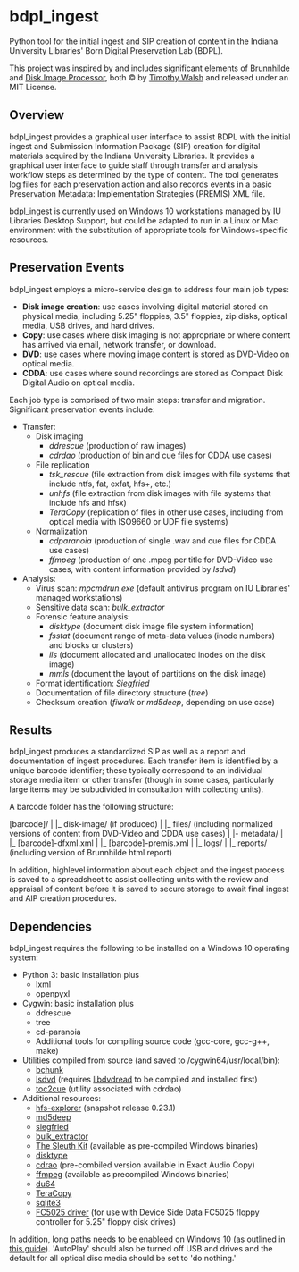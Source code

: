 # bdpl_ingest
Python tool for the initial ingest and SIP creation of content in the Indiana University Libraries' Born Digital Preservation Lab (BDPL).

This project was inspired by and includes significant elements of [Brunnhilde](https://github.com/timothyryanwalsh/brunnhilde) and [Disk Image Processor](https://github.com/CCA-Public/diskimageprocessor), both &copy; by [Timothy Walsh](https://www.bitarchivist.net/) and released under an MIT License.

## Overview
bdpl_ingest provides a graphical user interface to assist BDPL with the initial ingest and Submission Information Package (SIP) creation for digital materials acquired by the Indiana University Libraries.  It provides a graphical user interface to guide staff through transfer and analysis workflow steps as determined by the type of content. The tool generates log files for each preservation action and also records events in a basic Preservation Metadata: Implementation Strategies (PREMIS) XML file.

bdpl_ingest is currently used on Windows 10 workstations managed by IU Libraries Desktop Support, but could be adapted to run in a Linux or Mac environment with the substitution of appropriate tools for Windows-specific resources. 

## Preservation Events
bdpl_ingest employs a micro-service design to address four main job types:
* __Disk image creation__: use cases involving digital material stored on physical media, including 5.25" floppies, 3.5" floppies, zip disks, optical media, USB drives, and hard drives.
* __Copy__: use cases where disk imaging is not appropriate or where content has arrived via email, network transfer, or download.
* __DVD__: use cases where moving image content is stored as DVD-Video on optical media.
* __CDDA__: use cases where sound recordings are stored as Compact Disk Digital Audio on optical media.

Each job type is comprised of two main steps: transfer and migration. Significant preservation events include:
* Transfer:
  * Disk imaging 
    * _ddrescue_ (production of raw images)
    * _cdrdao_ (production of bin and cue files for CDDA use cases)
  * File replication
    * _tsk_rescue_ (file extraction from disk images with file systems that include ntfs, fat, exfat, hfs+, etc.)
    * _unhfs_ (file extraction from disk images with file systems that include hfs and hfsx)
    * _TeraCopy_ (replication of files in other use cases, including from optical media with ISO9660 or UDF file systems)
  * Normalization
    * _cdparanoia_ (production of single .wav and cue files for CDDA use cases)
    * _ffmpeg_ (production of one .mpeg per title for DVD-Video use cases, with content information provided by _lsdvd_)
* Analysis: 
  * Virus scan: _mpcmdrun.exe_ (default antivirus program on IU Libraries' managed workstations)
  * Sensitive data scan: _bulk_extractor_
  * Forensic feature analysis:
    * _disktype_ (document disk image file system information)
    * _fsstat_ (document range of meta-data values (inode numbers) and blocks or clusters)
    * _ils_ (document allocated and unallocated inodes on the disk image)
    * _mmls_ (document the layout of partitions on the disk image)
  * Format identification: _Siegfried_
  * Documentation of file directory structure (_tree_)
  * Checksum creation (_fiwalk_ or _md5deep_, depending on use case)

## Results
bdpl_ingest produces a standardized SIP as well as a report and documentation of ingest procedures.  Each transfer item is identified by  a unique barcode identifier; these typically correspond to an individual storage media item or other transfer (though in some cases, particularly large items may be subudivided in consultation with collecting units).

A barcode folder has the following structure:

 [barcode]/
 |
 |_ disk-image/ (if produced)
 |
 |_ files/ (including normalized versions of content from DVD-Video and CDDA use cases)
 |
 |- metadata/
    |
    |_ [barcode]-dfxml.xml
    |
    |_ [barcode]-premis.xml
    |
    |_ logs/
    |
    |_ reports/ (including version of Brunnhilde html report)
    
In addition, highlevel information about each object and the ingest process is saved to a spreadsheet to assist collecting units with the review and appraisal of content before it is saved to secure storage to await final ingest and AIP creation procedures.

## Dependencies
bdpl_ingest requires the following to be installed on a Windows 10 operating system:
* Python 3: basic installation plus
  * lxml
  * openpyxl
* Cygwin: basic installation plus
  * ddrescue
  * tree
  * cd-paranoia
  * Additional tools for compiling source code (gcc-core, gcc-g++, make)
* Utilities compiled from source (and saved to /cygwin64/usr/local/bin):
  * [bchunk](https://github.com/hessu/bchunk)
  * [lsdvd](https://sourceforge.net/projects/lsdvd/files/lsdvd/lsdvd-0.17.tar.gz/download) (requires [libdvdread](https://download.videolan.org/pub/videolan/libdvdread/6.0.1) to be compiled and installed first)
  * [toc2cue](https://sourceforge.net/projects/cdrdao/files/) (utility associated with cdrdao)
* Additional resources:
  * [hfs-explorer](https://sourceforge.net/projects/catacombae/files/HFSExplorer/0.23.1%20%28snapshot%202016-09-02%29/) (snapshot release 0.23.1)
  * [md5deep](https://github.com/jessek/hashdeep/releases)
  * [siegfried](https://www.itforarchivists.com/siegfried/)
  * [bulk_extractor](http://downloads.digitalcorpora.org/downloads/bulk_extractor/)
  * [The Sleuth Kit](http://www.sleuthkit.org/sleuthkit/download.php) (available as pre-compiled Windows binaries)
  * [disktype](http://disktype.sourceforge.net/)
  * [cdrao](http://www.exactaudiocopy.de/en/index.php/resources/download/) (pre-combiled version available in Exact Audio Copy)
  * [ffmpeg](https://ffmpeg.zeranoe.com/builds/) (available as precompiled Windows binaries)
  * [du64](https://docs.microsoft.com/en-us/sysinternals/downloads/du)
  * [TeraCopy](https://www.codesector.com/downloads)
  * [sqlite3](http://www.sqlitetutorial.net/download-install-sqlite/)
  * [FC5025 driver](http://www.deviceside.com/drivers.html) (for use with Device Side Data FC5025 floppy controller for 5.25" floppy disk drives)

In addition, long paths needs to be enableed on Windows 10 (as outlined in [this guide](https://web.archive.org/web/20181129150128/https://lifehacker.com/windows-10-allows-file-names-longer-than-260-characters-1785201032)).  'AutoPlay' should also be turned off USB and drives and the default for all optical disc media should be set to 'do nothing.'
  
  
  

    
